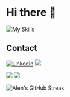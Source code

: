 # Hi there 👋

[![My Skills](https://skillicons.dev/icons?i=c,cpp,java,python,js,ts,html,css,bootstrap,sass,tailwind,materialui,nodejs,vite,react,nextjs,astro,django,express,spring,flask,mongodb,postgres,mysql,firebase,redis,postman&perline=15&theme=light)](https://skillicons.dev)

## Contact

<p>
  <a href="https://www.linkedin.com/in/alen-george-577681276/" target="_blank"><img alt="LinkedIn" title="LinkedIn" src="https://img.shields.io/badge/-LinkedIn-0077B5?style=for-the-badge&logo=linkedin&logoColor=white"/></a>
  <a href="mailto:alencgeorge26@gmail.com" target="_blank"><img src="https://img.shields.io/badge/Gmail-D14836?style=for-the-badge&logo=gmail&logoColor=white"></a>
</p>


<div style={display:flex,align-items:center,justify-content:center,gap:64px}>
  <img src="https://github-readme-stats-sigma-five.vercel.app/api?username=alengeorge-26&show_icons=true&include_all_commits=true&count_private=true&theme=react&line_height=50"/>
  <img src="https://github-readme-stats.vercel.app/api/top-langs/?username=alengeorge-26&theme=react&line_height=50"/>
</div>

![Alen's GitHub Streak](https://github-readme-streak-stats.herokuapp.com?user=alengeorge-26&theme=radical&date_format=M%20j%5B%2C%20Y%5D)

<!--<p align="center">
  <a href="https://skillicons.dev">
    <img src="https://skillicons.dev/icons?i=c,cpp,java,py,r" />
    <img src="https://skillicons.dev/icons?i=html,css,bootstrap,js,react" />
    <img src="https://skillicons.dev/icons?i=nodejs,express,spring,postman,mongodb" />
    <img src="https://skillicons.dev/icons?i=tensorflow,postgres,mysql,linux,bash" />
  </a>
</p>-->

<!--
**alengeorge-26/alengeorge-26** is a ✨ _special_ ✨ repository because its `README.md` (this file) appears on your GitHub profile.

Here are some ideas to get you started:

- 🔭 I’m currently working on ...
- 🌱 I’m currently learning Machine Learning
- 👯 I’m looking to collaborate on ...
- 🤔 I’m looking for help with ...
- 💬 Ask me about ...
- 📫 How to reach me: ...
- 😄 Pronouns: ...
- ⚡ Fun fact: ...
-->
